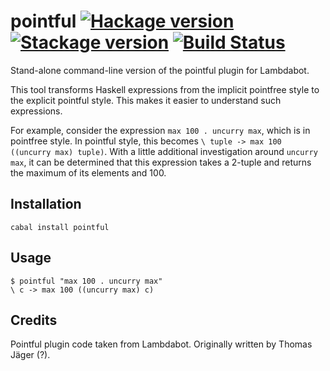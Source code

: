# pointful [![Hackage version](https://img.shields.io/hackage/v/pointful.svg?label=Hackage)](https://hackage.haskell.org/package/pointful) [![Stackage version](https://www.stackage.org/package/pointful/badge/lts?label=Stackage)](https://www.stackage.org/package/pointful) [![Build Status](https://secure.travis-ci.org/23Skidoo/pointful.png?branch=master)](http://travis-ci.org/23Skidoo/pointful)

Stand-alone command-line version of the pointful plugin for Lambdabot.

This tool transforms Haskell expressions from the implicit pointfree style to the explicit pointful style. This makes it easier to understand such expressions.

For example, consider the expression `max 100 . uncurry max`, which is in pointfree style. In pointful style, this becomes `\ tuple -> max 100 ((uncurry max) tuple)`. With a little additional investigation around `uncurry max`, it can be determined that this expression takes a 2-tuple and returns the maximum of its elements and 100.

## Installation

```
cabal install pointful
```

## Usage

```
$ pointful "max 100 . uncurry max"
\ c -> max 100 ((uncurry max) c)
```

## Credits

Pointful plugin code taken from Lambdabot. Originally written by Thomas Jäger (?).
